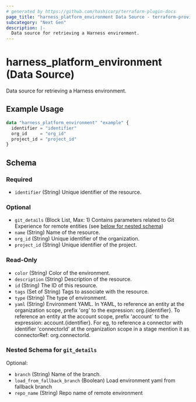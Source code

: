 ```yaml
---
# generated by https://github.com/hashicorp/terraform-plugin-docs
page_title: "harness_platform_environment Data Source - terraform-provider-harness"
subcategory: "Next Gen"
description: |-
  Data source for retrieving a Harness environment.
---
```


# harness_platform_environment (Data Source)

Data source for retrieving a Harness environment.

## Example Usage

```terraform
data "harness_platform_environment" "example" {
  identifier = "identifier"
  org_id     = "org_id"
  project_id = "project_id"
}
```

<!-- schema generated by tfplugindocs -->
## Schema

### Required

- `identifier` (String) Unique identifier of the resource.

### Optional

- `git_details` (Block List, Max: 1) Contains parameters related to Git Experience for remote entities (see [below for nested schema](#nestedblock--git_details))
- `name` (String) Name of the resource.
- `org_id` (String) Unique identifier of the organization.
- `project_id` (String) Unique identifier of the project.

### Read-Only

- `color` (String) Color of the environment.
- `description` (String) Description of the resource.
- `id` (String) The ID of this resource.
- `tags` (Set of String) Tags to associate with the resource.
- `type` (String) The type of environment.
- `yaml` (String) Environment YAML. In YAML, to reference an entity at the organization scope, prefix 'org' to the expression: org.{identifier}. To reference an entity at the account scope, prefix 'account` to the expression: account.{identifier}. For eg, to reference a connector with identifier 'connectorId' at the organization scope in a stage mention it as connectorRef: org.connectorId.

<a id="nestedblock--git_details"></a>
### Nested Schema for `git_details`

Optional:

- `branch` (String) Name of the branch.
- `load_from_fallback_branch` (Boolean) Load environment yaml from fallback branch
- `repo_name` (String) Repo name of remote environment
